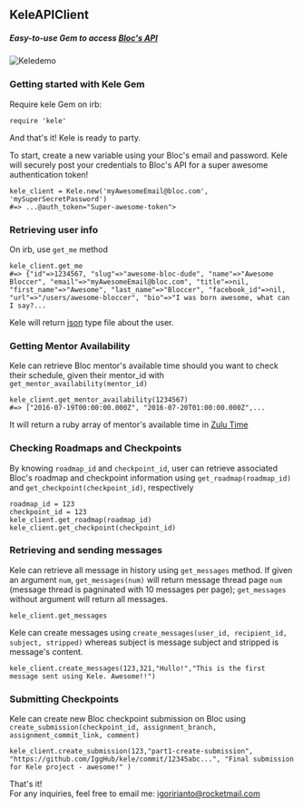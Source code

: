 ## KeleAPIClient
##### Easy-to-use Gem to access [Bloc's API](http://docs.blocapi.apiary.io/#)

![Keledemo](https://camo.githubusercontent.com/a9648fb2934b698a863c0e63937b1561c6b0c858/687474703a2f2f692e696d6775722e636f6d2f7073527a5050532e676966)

### Getting started with Kele Gem

Require kele Gem on irb:

    require 'kele'

 And that's it! Kele is ready to party.

To start, create a new variable using your Bloc's email and password. Kele will securely post your credentials to Bloc's API for a super awesome authentication token!

    kele_client = Kele.new('myAwesomeEmail@bloc.com', 'mySuperSecretPassword')
    #=> ...@auth_token="Super-awesome-token">

### Retrieving user info

On irb, use `get_me` method

    kele_client.get_me
    #=> {"id"=>1234567, "slug"=>"awesome-bloc-dude", "name"=>"Awesome Bloccer", "email"=>"myAwesomeEmail@bloc.com", "title"=>nil, "first_name"=>"Awesome", "last_name"=>"Bloccer", "facebook_id"=>nil, "url"=>"/users/awesome-bloccer", "bio"=>"I was born awesome, what can I say?...

Kele will return [json](https://en.wikipedia.org/wiki/JSON) type file about the user.

### Getting Mentor Availability

Kele can retrieve Bloc mentor's available time should you want to check their schedule, given their mentor_id with `get_mentor_availability(mentor_id)`

    kele_client.get_mentor_availability(1234567)
    #=> ["2016-07-19T00:00:00.000Z", "2016-07-20T01:00:00.000Z",...

It will return a ruby array of mentor's available time in [Zulu Time](https://en.wikipedia.org/wiki/Coordinated_Universal_Time#Time_zones)

### Checking Roadmaps and Checkpoints

By knowing `roadmap_id` and `checkpoint_id`, user can retrieve associated Bloc's roadmap and checkpoint information using `get_roadmap(roadmap_id)` and `get_checkpoint(checkpoint_id)`, respectively

    roadmap_id = 123
    checkpoint_id = 123
    kele_client.get_roadmap(roadmap_id)
    kele_client.get_checkpoint(checkpoint_id)


### Retrieving and sending messages

Kele can retrieve all message in history using `get_messages` method. If given an argument `num`, `get_messages(num)` will return message thread page `num` (message thread is pagninated with 10 messages per page); `get_messages` without argument will return all messages.

    kele_client.get_messages

Kele can create messages using `create_messages(user_id, recipient_id, subject, stripped)` whereas subject is message subject and stripped is message's content.

    kele_client.create_messages(123,321,"Hullo!","This is the first message sent using Kele. Awesome!!")

### Submitting Checkpoints

Kele can create new Bloc checkpoint submission on Bloc using `create_submission(checkpoint_id, assignment_branch, assignment_commit_link, comment)`

    kele_client.create_submission(123,"part1-create-submission", "https://github.com/IggHub/kele/commit/12345abc...", "Final submission for Kele project - awesome!" )


That's it!  
For any inquiries, feel free to email me: igoririanto@rocketmail.com
